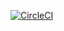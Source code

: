 [![CircleCI](https://dl.circleci.com/status-badge/img/gh/nick-karamichael/Software-Design-Project/tree/DB-Setup.svg?style=svg)](https://dl.circleci.com/status-badge/redirect/gh/nick-karamichael/Software-Design-Project/tree/DB-Setup)
